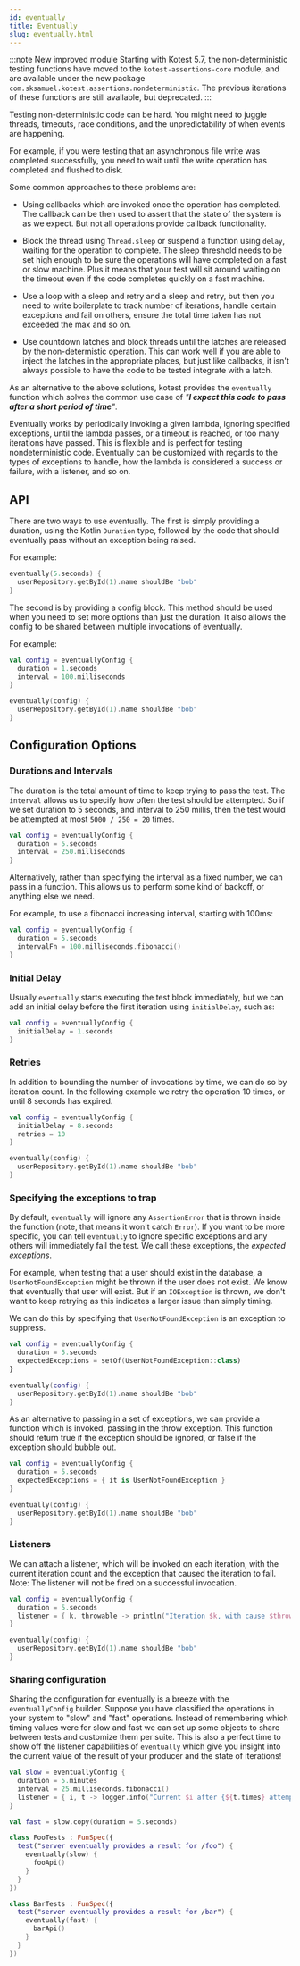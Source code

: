 ```yaml
---
id: eventually
title: Eventually
slug: eventually.html
---
```


:::note New improved module
Starting with Kotest 5.7, the non-deterministic testing functions have moved to the `kotest-assertions-core` module, and
are available under the new package `com.sksamuel.kotest.assertions.nondeterministic`. The previous iterations of these
functions are still available, but deprecated.
:::

Testing non-deterministic code can be hard. You might need to juggle threads, timeouts, race conditions, and the
unpredictability of when events are happening.

For example, if you were testing that an asynchronous file write was completed successfully, you need to wait until the
write operation has completed and flushed to disk.

Some common approaches to these problems are:

* Using callbacks which are invoked once the operation has completed. The callback can be then used to assert that the
  state of the system is as we expect. But not all operations provide callback functionality.

* Block the thread using `Thread.sleep` or suspend a function using `delay`, waiting for the operation to complete.
  The sleep threshold needs to be set high enough to be sure the operations will have completed on a fast or slow
  machine. Plus it means that your test will sit around waiting on the timeout even if
  the code completes quickly on a fast machine.

* Use a loop with a sleep and retry and a sleep and retry, but then you need to write boilerplate to track number of
  iterations, handle certain exceptions and fail on others, ensure the total time taken has not exceeded the max and so
  on.

* Use countdown latches and block threads until the latches are released by the non-determistic operation. This can
  work well if you are able to inject the latches in the appropriate places, but just like callbacks, it isn't always
  possible to have the code to be tested integrate with a latch.

As an alternative to the above solutions, kotest provides the `eventually` function which solves the common use case of
_"**I expect this code to pass after a short period of time**"_.

Eventually works by periodically invoking a given lambda, ignoring specified exceptions, until the lambda passes, or a
timeout is reached, or too many
iterations have passed. This is flexible and is perfect for testing nondeterministic code. Eventually can be customized
with regards to the types of exceptions to handle, how the lambda is considered a success or failure, with a listener,
and so on.

## API

There are two ways to use eventually. The first is simply providing a duration, using the Kotlin `Duration` type,
followed by the code that should eventually pass without an exception being raised.

For example:

```kotlin
eventually(5.seconds) {
  userRepository.getById(1).name shouldBe "bob"
}
```

The second is by providing a config block. This method should be used when you need to
set more options than just the duration. It also allows the config to be shared between multiple invocations of
eventually.

For example:

```kotlin
val config = eventuallyConfig {
  duration = 1.seconds
  interval = 100.milliseconds
}

eventually(config) {
  userRepository.getById(1).name shouldBe "bob"
}
```

## Configuration Options

### Durations and Intervals

The duration is the total amount of time to keep trying to pass the test. The `interval` allows us to
specify how often the test should be attempted. So if we set duration to 5 seconds, and interval to 250 millis,
then the test would be attempted at most `5000 / 250 = 20` times.

```kotlin
val config = eventuallyConfig {
  duration = 5.seconds
  interval = 250.milliseconds
}
```

Alternatively, rather than specifying the interval as a fixed number, we can pass in a function. This allows us to
perform some kind of backoff, or anything else we need.

For example, to use a fibonacci increasing interval, starting with 100ms:

```kotlin
val config = eventuallyConfig {
  duration = 5.seconds
  intervalFn = 100.milliseconds.fibonacci()
}
```

### Initial Delay

Usually `eventually` starts executing the test block immediately, but we can add an initial delay before the first
iteration using `initialDelay`, such as:

```kotlin
val config = eventuallyConfig {
  initialDelay = 1.seconds
}
```

### Retries

In addition to bounding the number of invocations by time, we can do so by iteration count. In the following example
we retry the operation 10 times, or until 8 seconds has expired.

```kotlin
val config = eventuallyConfig {
  initialDelay = 8.seconds
  retries = 10
}

eventually(config) {
  userRepository.getById(1).name shouldBe "bob"
}
```

### Specifying the exceptions to trap

By default, `eventually` will ignore any `AssertionError` that is thrown inside the function (note, that means it won't
catch `Error`). If you want to be more specific, you can tell `eventually` to ignore specific exceptions and any others
will immediately fail the test. We call these exceptions, the _expected exceptions_.

For example, when testing that a user should exist in the database, a `UserNotFoundException` might be thrown
if the user does not exist. We know that eventually that user will exist. But if an `IOException` is thrown, we don't
want to keep retrying as this indicates a larger issue than simply timing.

We can do this by specifying that `UserNotFoundException` is an exception to suppress.

```kotlin
val config = eventuallyConfig {
  duration = 5.seconds
  expectedExceptions = setOf(UserNotFoundException::class)
}

eventually(config) {
  userRepository.getById(1).name shouldBe "bob"
}
```

As an alternative to passing in a set of exceptions, we can provide a function which is invoked, passing in the throw
exception. This function should return true if the exception should be ignored, or false if the exception should bubble
out.

```kotlin
val config = eventuallyConfig {
  duration = 5.seconds
  expectedExceptions = { it is UserNotFoundException }
}

eventually(config) {
  userRepository.getById(1).name shouldBe "bob"
}
```

### Listeners

We can attach a listener, which will be invoked on each iteration, with the current iteration count and the
exception that caused the iteration to fail. Note: The listener will not be fired on a successful invocation.

```kotlin
val config = eventuallyConfig {
  duration = 5.seconds
  listener = { k, throwable -> println("Iteration $k, with cause $throwable") }
}

eventually(config) {
  userRepository.getById(1).name shouldBe "bob"
}
```

### Sharing configuration

Sharing the configuration for eventually is a breeze with the `eventuallyConfig` builder.
Suppose you have classified the operations in your system to "slow" and "fast" operations. Instead of remembering
which timing values were for slow and
fast we can set up some objects to share between tests and customize them per suite. This is also a perfect time to show
off the listener capabilities of `eventually` which give you insight into the current value of the result of your
producer and the state of iterations!

```kotlin
val slow = eventuallyConfig {
  duration = 5.minutes
  interval = 25.milliseconds.fibonacci()
  listener = { i, t -> logger.info("Current $i after {${t.times} attempts") }
}

val fast = slow.copy(duration = 5.seconds)

class FooTests : FunSpec({
  test("server eventually provides a result for /foo") {
    eventually(slow) {
      fooApi()
    }
  }
})

class BarTests : FunSpec({
  test("server eventually provides a result for /bar") {
    eventually(fast) {
      barApi()
    }
  }
})
```
